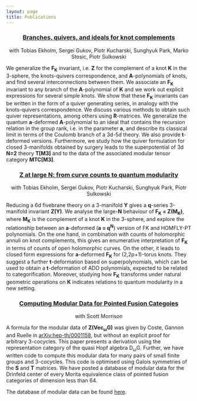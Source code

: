 ```yaml
---
layout: page
title: Publications
---
```

### [<p align=center> Branches, quivers, and ideals for knot complements</p>](https://arxiv.org/abs/2110.13768)  
<p align=center> with Tobias Ekholm, Sergei Gukov, Piotr Kucharski, Sunghyuk Park, Marko Stosic, Piotr Sulkowski</p>

We generalize the <strong>F<sub>K</sub></strong> invariant, i.e. <strong>Z</strong> for the complement of a knot <strong>K</strong> in the 3-sphere, the knots-quivers correspondence, and <strong>A</strong>-polynomials of knots, and find several interconnections between them. We associate an <strong>F<sub>K</sub></strong> invariant to any branch of the <strong>A</strong>-polynomial of <strong>K</strong> and we work out explicit expressions for several simple knots. We show that these <strong>F<sub>K</sub></strong> invariants can be written in the form of a quiver generating series, in analogy with the knots-quivers correspondence. We discuss various methods to obtain such quiver representations, among others using <strong>R</strong>-matrices. We generalize the quantum <strong>a</strong>-deformed <strong>A</strong>-polynomial to an ideal that contains the recursion relation in the group rank, i.e. in the parameter <strong>a</strong>, and describe its classical limit in terms of the Coulomb branch of a 3d-5d theory. We also provide <strong>t</strong>-deformed versions. Furthermore, we study how the quiver formulation for closed 3-manifolds obtained by surgery leads to the superpotential of 3d <strong>N=2</strong> theory <strong>T\[M3\]</strong> and to the data of the associated modular tensor category <strong>MTC\[M3\]</strong>. 

[<h3 align=center> <strong>Z</strong> at large N: from curve counts to quantum modularity</h3>](https://arxiv.org/abs/2005.13349)
<p align=center> with Tobias Ekholm, Sergei Gukov, Piotr Kucharski, Sunghyuk Park, Piotr Sulkowski </p>

Reducing a 6d fivebrane theory on a 3-manifold <strong>Y</strong> gives a <strong>q</strong>-series 3-manifold invariant <strong>Z(Y)</strong>. We analyse the large-<strong>N</strong> behaviour of <strong>F<sub>K</sub> = Z(M<sub>K</sub>)</strong>, where <strong>M<sub>K</sub></strong> is the complement of a knot <strong>K</strong> in the 3-sphere, and explore the relationship between an <strong>a</strong>-deformed (<strong>a = q<sup>N</sup></strong>) version of FK and HOMFLY-PT polynomials. On the one hand, in combination with counts of holomorphic annuli on knot complements, this gives an enumerative interpretation of <strong>F<sub>K</sub></strong> in terms of counts of open holomorphic curves. On the other, it leads to closed form expressions for <strong>a</strong>-deformed <strong>F<sub>K</sub></strong> for (2,2p+1)-torus knots. They suggest a further <strong>t</strong>-deformation based on superpolynomials, which can be used to obtain a <strong>t</strong>-deformation of ADO polynomials, expected to be related to categorification. Moreover, studying how <strong>F<sub>K</sub></strong> transforms under natural geometric operations on <strong>K</strong> indicates relations to quantum modularity in a new setting. 

[<h3 align=center> Computing Modular Data for Pointed Fusion Categoies</h3>](https://arxiv.org/abs/1808.05060)
<p align=center> with Scott Morrison </p>

A formula for the modular data of <strong>Z(Vec<sub>ω</sub>G)</strong> was given by Coste, Gannon and Ruelle in [arXiv:hep-th/0001158](arXiv:hep-th/0001158), but without an explicit proof for arbitrary 3-cocycles. This paper presents a derivation using the representation category of the quasi Hopf algebra D<sub>ω</sub>G. Further, we have written code to compute this modular data for many pairs of small finite groups and 3-cocycles. This code is optimised using Galois symmetries of the <strong>S</strong> and <strong>T</strong> matrices. We have posted a database of modular data for the Drinfeld center of every Morita equivalence class of pointed fusion categories of dimension less than 64.

The database of modular data can be found [here](https://tqft.net/web/research/students/AngusGruen/Modular_Data/).

